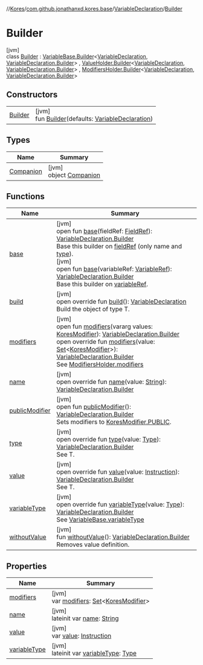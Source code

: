 //[Kores](../../../../index.md)/[com.github.jonathanxd.kores.base](../../index.md)/[VariableDeclaration](../index.md)/[Builder](index.md)

# Builder

[jvm]\
class [Builder](index.md) : [VariableBase.Builder](../../-variable-base/-builder/index.md)<[VariableDeclaration](../index.md), [VariableDeclaration.Builder](index.md)> , [ValueHolder.Builder](../../-value-holder/-builder/index.md)<[VariableDeclaration](../index.md), [VariableDeclaration.Builder](index.md)> , [ModifiersHolder.Builder](../../-modifiers-holder/-builder/index.md)<[VariableDeclaration](../index.md), [VariableDeclaration.Builder](index.md)>

## Constructors

| | |
|---|---|
| [Builder](-builder.md) | [jvm]<br>fun [Builder](-builder.md)(defaults: [VariableDeclaration](../index.md)) |

## Types

| Name | Summary |
|---|---|
| [Companion](-companion/index.md) | [jvm]<br>object [Companion](-companion/index.md) |

## Functions

| Name | Summary |
|---|---|
| [base](../../-variable-base/-builder/base.md) | [jvm]<br>open fun [base](../../-variable-base/-builder/base.md)(fieldRef: [FieldRef](../../../com.github.jonathanxd.kores.common/-field-ref/index.md)): [VariableDeclaration.Builder](index.md)<br>Base this builder on [fieldRef](../../-variable-base/-builder/base.md) (only name and [type](../../-variable-base/-builder/type.md)).<br>[jvm]<br>open fun [base](../../-variable-base/-builder/base.md)(variableRef: [VariableRef](../../../com.github.jonathanxd.kores.common/-variable-ref/index.md)): [VariableDeclaration.Builder](index.md)<br>Base this builder on [variableRef](../../-variable-base/-builder/base.md). |
| [build](build.md) | [jvm]<br>open override fun [build](build.md)(): [VariableDeclaration](../index.md)<br>Build the object of type T. |
| [modifiers](../../-modifiers-holder/-builder/modifiers.md) | [jvm]<br>open fun [modifiers](../../-modifiers-holder/-builder/modifiers.md)(vararg values: [KoresModifier](../../-kores-modifier/index.md)): [VariableDeclaration.Builder](index.md)<br>open override fun [modifiers](modifiers.md)(value: [Set](https://kotlinlang.org/api/latest/jvm/stdlib/kotlin.collections/-set/index.html)<[KoresModifier](../../-kores-modifier/index.md)>): [VariableDeclaration.Builder](index.md)<br>See [ModifiersHolder.modifiers](../../-modifiers-holder/modifiers.md) |
| [name](name.md) | [jvm]<br>open override fun [name](name.md)(value: [String](https://kotlinlang.org/api/latest/jvm/stdlib/kotlin/-string/index.html)): [VariableDeclaration.Builder](index.md) |
| [publicModifier](../../-modifiers-holder/-builder/public-modifier.md) | [jvm]<br>open fun [publicModifier](../../-modifiers-holder/-builder/public-modifier.md)(): [VariableDeclaration.Builder](index.md)<br>Sets modifiers to [KoresModifier.PUBLIC](../../-kores-modifier/-p-u-b-l-i-c/index.md). |
| [type](../../-variable-base/-builder/type.md) | [jvm]<br>open override fun [type](../../-variable-base/-builder/type.md)(value: [Type](https://docs.oracle.com/javase/8/docs/api/java/lang/reflect/Type.html)): [VariableDeclaration.Builder](index.md)<br>See T. |
| [value](value.md) | [jvm]<br>open override fun [value](value.md)(value: [Instruction](../../../com.github.jonathanxd.kores/-instruction/index.md)): [VariableDeclaration.Builder](index.md)<br>See T. |
| [variableType](variable-type.md) | [jvm]<br>open override fun [variableType](variable-type.md)(value: [Type](https://docs.oracle.com/javase/8/docs/api/java/lang/reflect/Type.html)): [VariableDeclaration.Builder](index.md)<br>See [VariableBase.variableType](../../-variable-base/variable-type.md) |
| [withoutValue](without-value.md) | [jvm]<br>fun [withoutValue](without-value.md)(): [VariableDeclaration.Builder](index.md)<br>Removes value definition. |

## Properties

| Name | Summary |
|---|---|
| [modifiers](modifiers.md) | [jvm]<br>var [modifiers](modifiers.md): [Set](https://kotlinlang.org/api/latest/jvm/stdlib/kotlin.collections/-set/index.html)<[KoresModifier](../../-kores-modifier/index.md)> |
| [name](name.md) | [jvm]<br>lateinit var [name](name.md): [String](https://kotlinlang.org/api/latest/jvm/stdlib/kotlin/-string/index.html) |
| [value](value.md) | [jvm]<br>var [value](value.md): [Instruction](../../../com.github.jonathanxd.kores/-instruction/index.md) |
| [variableType](variable-type.md) | [jvm]<br>lateinit var [variableType](variable-type.md): [Type](https://docs.oracle.com/javase/8/docs/api/java/lang/reflect/Type.html) |
